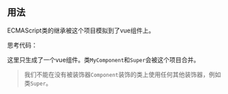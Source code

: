 ## 用法

ECMAScript类的继承被这个项目模拟到了vue组件上。

思考代码：

[](../../../en/inheritance/es-class/code-example.ts ':include :type=code typescript')

这里只生成了一个vue组件。类`MyComponent`和`Super`会被这个项目合并。

> 我们不能在没有被装饰器`Component`装饰的类上使用任何其他装饰器，例如类`Super`。